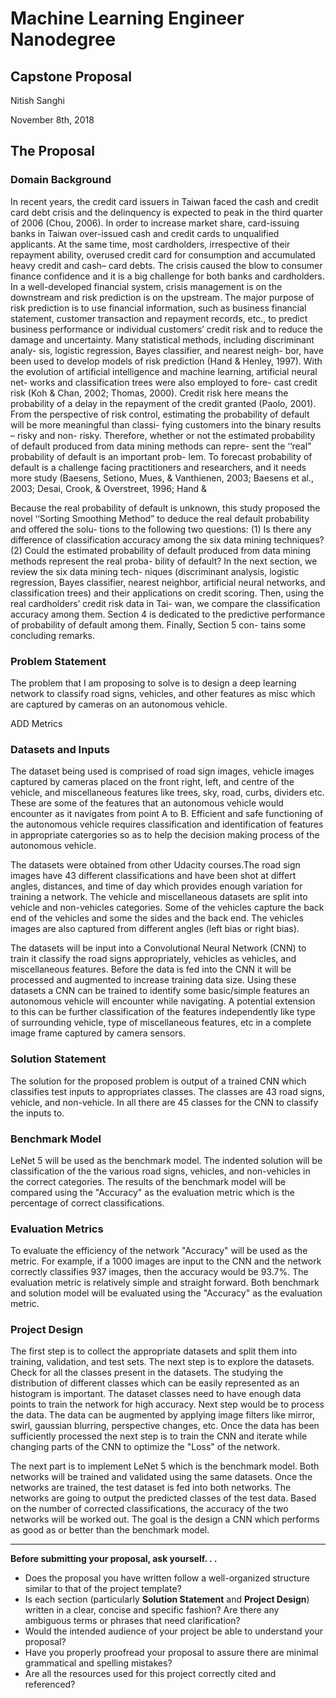 # Machine Learning Engineer Nanodegree
## Capstone Proposal
Nitish Sanghi

November  8th, 2018

## The Proposal
### Domain Background
In recent years, the credit card issuers in Taiwan faced the cash and credit card debt crisis and the delinquency is expected to peak in the third quarter of 2006 (Chou, 2006). In order to increase market share, card-issuing banks in Taiwan over-issued cash and credit cards to unqualified applicants. At the same time, most cardholders, irrespective of their repayment ability, overused credit card for consumption and accumulated heavy credit and cash– card debts. The crisis caused the blow to consumer finance confidence and it is a big challenge for both banks and cardholders.
In a well-developed financial system, crisis management is on the downstream and risk prediction is on the upstream. The major purpose of risk prediction is to use financial information, such as business financial statement, customer transaction and repayment records, etc., to predict business performance or individual customers’ credit risk and to reduce the damage and uncertainty.
Many statistical methods, including discriminant analy- sis, logistic regression, Bayes classifier, and nearest neigh- bor, have been used to develop models of risk prediction (Hand & Henley, 1997). With the evolution of artificial intelligence and machine learning, artificial neural net- works and classification trees were also employed to fore- cast credit risk (Koh & Chan, 2002; Thomas, 2000). Credit risk here means the probability of a delay in the repayment of the credit granted (Paolo, 2001).
From the perspective of risk control, estimating the probability of default will be more meaningful than classi- fying customers into the binary results – risky and non- risky. Therefore, whether or not the estimated probability of default produced from data mining methods can repre- sent the ‘‘real” probability of default is an important prob- lem. To forecast probability of default is a challenge facing practitioners and researchers, and it needs more study (Baesens, Setiono, Mues, & Vanthienen, 2003; Baesens et al., 2003; Desai, Crook, & Overstreet, 1996; Hand &
  
Because the real probability of default is unknown, this study proposed the novel ‘‘Sorting Smoothing Method” to deduce the real default probability and offered the solu- tions to the following two questions:
(1) Is there any difference of classification accuracy among the six data mining techniques?
(2) Could the estimated probability of default produced from data mining methods represent the real proba- bility of default?
In the next section, we review the six data mining tech- niques (discriminant analysis, logistic regression, Bayes classifier, nearest neighbor, artificial neural networks, and classification trees) and their applications on credit scoring. Then, using the real cardholders’ credit risk data in Tai- wan, we compare the classification accuracy among them. Section 4 is dedicated to the predictive performance of probability of default among them. Finally, Section 5 con- tains some concluding remarks.

### Problem Statement
The problem that I am proposing to solve is to design a deep learning network to classify road signs, vehicles, and other features as misc which are captured by cameras on an autonomous vehicle.

ADD Metrics

### Datasets and Inputs
The dataset being used is comprised of road sign images, vehicle images captured by cameras placed on the front right, left, and centre of the vehicle, and miscellaneous features like trees, sky, road, curbs, dividers etc. These are some of the features that an autonomous vehicle would encounter as it navigates from point A to B. Efficient and safe functioning of the autonomous vehicle requires classification and identification of features in appropriate catergories so as to help the decision making process of the autonomous vehicle. 

The datasets were obtained from other Udacity courses.The road sign images have 43 different classifications and have been shot at differt angles, distances, and time of day which provides enough variation for training a network. The vehicle and miscellaneous datasets are split into vehicle and non-vehicles categories. Some of the vehicles capture the back end of the vehicles and some the sides and the back end. The vehicles images are also captured from different angles (left bias or right bias). 

The datasets will be input into a Convolutional Neural Network (CNN) to train it classify the road signs appropriately, vehicles as vehicles, and miscellaneous features. Before the data is fed into the CNN it will be processed and augmented to increase training data size. Using these datasets a CNN can be trained to identify some basic/simple features an autonomous vehicle will encounter while navigating. A potential extension to this can be further classification of the features independently like type of surrounding vehicle, type of miscellaneous features, etc in a complete image frame captured by camera sensors.

### Solution Statement
The solution for the proposed problem is output of a trained CNN which classifies test inputs to appropriates classes. The classes are 43 road signs, vehicle, and non-vehicle. In all there are 45 classes for the CNN to classify the inputs to.

### Benchmark Model
LeNet 5 will be used as the benchmark model. The indented solution will be classification of the the various road signs, vehicles, and non-vehicles in the correct categories. The results of the benchmark model will be compared using the "Accuracy" as the evaluation metric which is the percentage of correct classifications.

### Evaluation Metrics
To evaluate the efficiency of the network "Accuracy" will be used as the metric. For example, if a 1000 images are input to the CNN and the network correctly classifies 937 images, then the accuracy would be 93.7%. The evaluation metric is relatively simple and straight forward. Both benchmark and solution model will be evaluated using the "Accuracy" as the evaluation metric.

### Project Design

The first step is to collect the appropriate datasets and split them into training, validation, and test sets. The next step is to explore the datasets. Check for all the classes present in the datasets. The studying the distribution of different classes which can be easily represented as an histogram is important. The dataset classes need to have enough data points to train the network for high accuracy. Next step would be to process the data. The data can be augmented by applying image filters like mirror, swirl, gaussian blurring, perspective changes, etc. Once the data has been sufficiently processed the next step is to train the CNN and iterate while changing parts of the CNN to optimize the "Loss" of the network. 

The next part is to implement LeNet 5 which is the benchmark model. Both networks will be trained and validated using the same datasets. Once the networks are trained, the test dataset is fed into both networks. The networks are going to output the predicted classes of the test data. Based on the number of corrected classifications, the accuracy of the two networks will be worked out. The goal is the design a CNN which performs as good as or better than the benchmark model. 


-----------

**Before submitting your proposal, ask yourself. . .**

- Does the proposal you have written follow a well-organized structure similar to that of the project template?
- Is each section (particularly **Solution Statement** and **Project Design**) written in a clear, concise and specific fashion? Are there any ambiguous terms or phrases that need clarification?
- Would the intended audience of your project be able to understand your proposal?
- Have you properly proofread your proposal to assure there are minimal grammatical and spelling mistakes?
- Are all the resources used for this project correctly cited and referenced?
